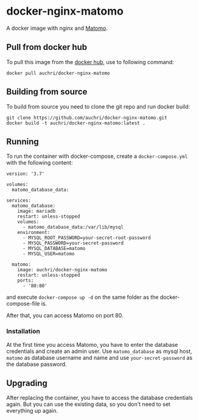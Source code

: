 # docker-nginx-matomo
A docker image with nginx and [Matomo](https://matomo.org/).

## Pull from docker hub

To pull this image from the [docker hub](https://hub.docker.com/r/auchri/docker-nginx-matomo/), use to following command:

`docker pull auchri/docker-nginx-matomo`

## Building from source

To build from source you need to clone the git repo and run docker build:

```
git clone https://github.com/auchri/docker-nginx-matomo.git
docker build -t auchri/docker-nginx-matomo:latest .
```

## Running

To run the container with docker-compose, create a `docker-compose.yml` with the following content:

```
version: '3.7'

volumes:
  matomo_database_data:

services:
  matomo_database:
    image: mariadb
    restart: unless-stopped
    volumes:
      - matomo_database_data:/var/lib/mysql
    environment:
      - MYSQL_ROOT_PASSWORD=your-secret-root-password
      - MYSQL_PASSWORD=your-secret-password
      - MYSQL_DATABASE=matomo
      - MYSQL_USER=matomo

  matomo:
    image: auchri/docker-nginx-matomo
    restart: unless-stopped
    ports:
      - '80:80'
```

and execute `docker-compose up -d` on the same folder as the docker-compose-file is.

After that, you can access Matomo on port 80.

### Installation

At the first time you access Matomo, you have to enter the database credentials and create an admin user.
Use `matomo_database` as mysql host, `matomo` as database username and name and use `your-secret-password` as the database password.

## Upgrading

After replacing the container, you have to access the database credentials again. But you can use the existing data, so you don't need to set everything up again.
